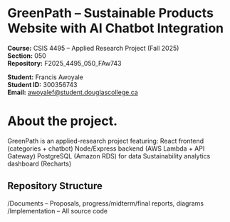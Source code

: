 # GreenPath – Sustainable Products Website with AI Chatbot Integration

**Course:** CSIS 4495 – Applied Research Project (Fall 2025)  
**Section:** 050  
**Repository:** F2025_4495_050_FAw743

**Student:** Francis Awoyale  
**Student ID:** 300356743  
**Email:** awoyalef@student.douglascollege.ca

# About the project.
GreenPath is an applied-research project featuring:
React frontend (categories + chatbot)
Node/Express backend (AWS Lambda + API Gateway)
PostgreSQL (Amazon RDS) for data
Sustainability analytics dashboard (Recharts)

## Repository Structure
 /Documents – Proposals, progress/midterm/final reports, diagrams
 /Implementation – All source code

